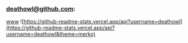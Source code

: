 ### deathowl@github.com:
[www](https://deathowl.com)
![https://github-readme-stats.vercel.app/api?username=deathowl](https://github-readme-stats.vercel.app/api?username=deathowl&theme=merko)
<!--
**deathowl/deathowl** is a ✨ _special_ ✨ repository because its `README.md` (this file) appears on your GitHub profile.

Here are some ideas to get you started:

- 🔭 I’m currently working on ...
- 🌱 I’m currently learning ...
- 👯 I’m looking to collaborate on ...
- 🤔 I’m looking for help with ...
- 💬 Ask me about ...
- 📫 How to reach me: ...
- 😄 Pronouns: ...
- ⚡ Fun fact: ...
-->
